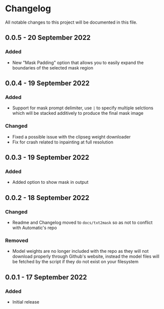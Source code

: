 # Changelog
All notable changes to this project will be documented in this file.

## 0.0.5 - 20 September 2022
### Added
- New "Mask Padding" option that allows you to easily expand the boundaries of the selected mask region

## 0.0.4 - 19 September 2022
### Added
- Support for mask prompt delimiter, use `|` to specify multiple selctions which will be stacked additively to produce the final mask image

### Changed
- Fixed a possible issue with the clipseg weight downloader
- Fix for crash related to inpainting at full resolution

## 0.0.3 - 19 September 2022
### Added
- Added option to show mask in output

## 0.0.2 - 18 September 2022
### Changed
- Readme and Changelog moved to `docs/txt2mask` so as not to conflict with Automatic's repo

### Removed
- Model weights are no longer included with the repo as they will not download properly through Github's website, instead the model files will be fetched by the script if they do not exist on your filesystem

## 0.0.1 - 17 September 2022
### Added
- Initial release